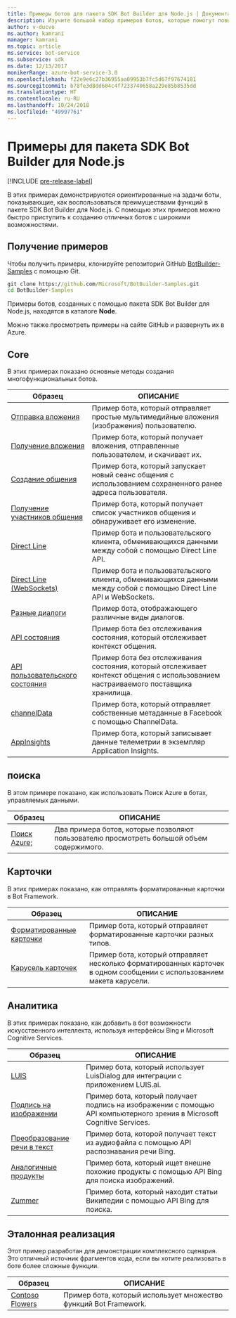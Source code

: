 ```yaml
---
title: Примеры ботов для пакета SDK Bot Builder для Node.js | Документация Майкрософт
description: Изучите большой набор примеров ботов, которые помогут повысить эффективность разработки ботов с помощью пакета SDK Bot Builder для Node.js.
author: v-ducvo
ms.author: kamrani
manager: kamrani
ms.topic: article
ms.service: bot-service
ms.subservice: sdk
ms.date: 12/13/2017
monikerRange: azure-bot-service-3.0
ms.openlocfilehash: f22e9e6c27b36955aa09953b7fc5d67f97674181
ms.sourcegitcommit: b78fe3d8dd604c4f7233740658a229e85b8535dd
ms.translationtype: HT
ms.contentlocale: ru-RU
ms.lasthandoff: 10/24/2018
ms.locfileid: "49997761"
---
```

# <a name="bot-builder-sdk-for-nodejs-samples"></a>Примеры для пакета SDK Bot Builder для Node.js

[!INCLUDE [pre-release-label](../includes/pre-release-label-v3.md)]

В этих примерах демонстрируются ориентированные на задачи боты, показывающие, как воспользоваться преимуществами функций в пакете SDK Bot Builder для Node.js. С помощью этих примеров можно быстро приступить к созданию отличных ботов с широкими возможностями.

## <a name="get-the-samples"></a>Получение примеров
Чтобы получить примеры, клонируйте репозиторий GitHub [BotBuilder-Samples](https://github.com/Microsoft/BotBuilder-Samples) с помощью Git.

```cmd
git clone https://github.com/Microsoft/BotBuilder-Samples.git
cd BotBuilder-Samples
```

Примеры ботов, созданных с помощью пакета SDK Bot Builder для Node.js, находятся в каталоге **Node**.

Можно также просмотреть примеры на сайте GitHub и развернуть их в Azure.

## <a name="core"></a>Core
В этих примерах показано основные методы создания многофункциональных ботов.

Образец | ОПИСАНИЕ
------------ | ------------- 
[Отправка вложения](https://github.com/Microsoft/BotBuilder-Samples/tree/master/Node/core-SendAttachment) | Пример бота, который отправляет простые мультимедийные вложения (изображения) пользователю. 
[Получение вложения](https://github.com/Microsoft/BotBuilder-Samples/tree/master/Node/core-ReceiveAttachment) | Пример бота, который получает вложения, отправленные пользователем, и скачивает их. 
[Создание общения](https://github.com/Microsoft/BotBuilder-Samples/tree/master/Node/core-CreateNewConversation)  | Пример бота, который запускает новый сеанс общения с использованием сохраненного ранее адреса пользователя.
[Получение участников общения](https://github.com/Microsoft/BotBuilder-Samples/tree/master/Node/core-GetConversationMembers) | Пример бота, который получает список участников общения и обнаруживает его изменение. 
[Direct Line](https://github.com/Microsoft/BotBuilder-Samples/tree/master/Node/core-DirectLine) | Пример бота и пользовательского клиента, обменивающихся данными между собой с помощью Direct Line API. 
[Direct Line (WebSockets)](https://github.com/Microsoft/BotBuilder-Samples/tree/master/Node/core-DirectLineWebSockets) | Пример бота и пользовательского клиента, обменивающихся данными между собой с помощью Direct Line API и WebSockets. 
[Разные диалоги](https://github.com/Microsoft/BotBuilder-Samples/tree/master/Node/core-MultiDialogs) | Пример бота, отображающего различные виды диалогов.
[API состояния](https://github.com/Microsoft/BotBuilder-Samples/tree/master/Node/core-State) | Пример бота без отслеживания состояния, который отслеживает контекст общения.
[API пользовательского состояния](https://github.com/Microsoft/BotBuilder-Samples/tree/master/Node/core-CustomState) | Пример бота без отслеживания состояния, который отслеживает контекст общения с использованием настраиваемого поставщика хранилища.
[channelData](https://github.com/Microsoft/BotBuilder-Samples/tree/master/Node/core-ChannelData) | Пример бота, который отправляет собственные метаданные в Facebook с помощью ChannelData.
[AppInsights](https://github.com/Microsoft/BotBuilder-Samples/tree/master/Node/core-AppInsights) | Пример бота, который записывает данные телеметрии в экземпляр Application Insights.

## <a name="search"></a>поиска
В этом примере показано, как использовать Поиск Azure в ботах, управляемых данными.

Образец | ОПИСАНИЕ
------------ | -------------
[Поиск Azure;](https://github.com/Microsoft/BotBuilder-Samples/tree/master/Node/demo-Search) | Два примера ботов, которые позволяют пользователю просмотреть большой объем содержимого.


## <a name="cards"></a>Карточки
В этих примерах показано, как отправлять форматированные карточки в Bot Framework.

Образец | ОПИСАНИЕ
------------ | -------------
[Форматированные карточки](https://github.com/Microsoft/BotBuilder-Samples/tree/master/Node/cards-RichCards) | Пример бота, который отправляет форматированные карточки разных типов.
[Карусель карточек](https://github.com/Microsoft/BotBuilder-Samples/tree/master/Node/cards-CarouselCards) | Пример бота, который отправляет несколько форматированных карточек в одном сообщении с использованием макета карусели.

## <a name="intelligence"></a>Аналитика
В этих примерах показано, как добавить в бот возможности искусственного интеллекта, используя интерфейсы Bing и Microsoft Cognitive Services.

Образец | ОПИСАНИЕ
------------ | -------------
[LUIS](https://github.com/Microsoft/BotBuilder-Samples/tree/master/Node/intelligence-LUIS) | Пример бота, который использует LuisDialog для интеграции с приложением LUIS.ai.
[Подпись на изображении](https://github.com/Microsoft/BotBuilder-Samples/tree/master/Node/intelligence-ImageCaption) | Пример бота, который получает подпись на изображении с помощью API компьютерного зрения в Microsoft Cognitive Services.
[Преобразование речи в текст](https://github.com/Microsoft/BotBuilder-Samples/tree/master/Node/intelligence-SpeechToText)  | Пример бота, которой получает текст из аудиофайла с помощью API распознавания речи Bing.
[Аналогичные продукты](https://github.com/Microsoft/BotBuilder-Samples/tree/master/Node/intelligence-SimilarProducts) | Пример бота, который ищет внешне похожие продукты с помощью API Bing для поиска изображений. 
[Zummer](https://github.com/Microsoft/BotBuilder-Samples/tree/master/Node/intelligence-Zummer) | Пример бота, который находит статьи Википедии с помощью API Bing для поиска.

## <a name="reference-implementation"></a>Эталонная реализация
Этот пример разработан для демонстрации комплексного сценария. Это отличный источник фрагментов кода, если вы хотите реализовать в боте более сложные функции.


Образец | ОПИСАНИЕ
------------ | -------------
[Contoso Flowers](https://github.com/Microsoft/BotBuilder-Samples/tree/master/Node/demo-ContosoFlowers) | Пример бота, который использует множество функций Bot Framework.

